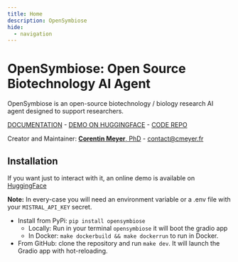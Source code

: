 ```yaml
---
title: Home
description: OpenSymbiose
hide:
  - navigation
---
```


# OpenSymbiose: Open Source Biotechnology AI Agent

OpenSymbiose is an open-source biotechnology / biology research AI agent designed to support researchers.

[DOCUMENTATION](https://lambda-science.github.io/OpenSymbiose/) - [DEMO ON HUGGINGFACE](https://huggingface.co/spaces/corentinm7/opensymbiose) - [CODE REPO](https://github.com/lambda-science/OpenSymbiose)

Creator and Maintainer: [**Corentin Meyer**, PhD](https://cmeyer.fr/) - <contact@cmeyer.fr>

## Installation

If you want just to interact with it, an online demo is available
on [HuggingFace](https://huggingface.co/spaces/corentinm7/opensymbiose)

**Note:** In every-case you will need an environment variable or a .env file with your `MISTRAL_API_KEY` secret.

- Install from PyPi: `pip install opensymbiose`
    - Locally: Run in your terminal `opensymbiose` it will boot the gradio app
    - In Docker: `make dockerbuild && make dockerrun` to run in Docker.
- From GitHub: clone the repository and run `make dev`. It will launch the Gradio app with hot-reloading.
